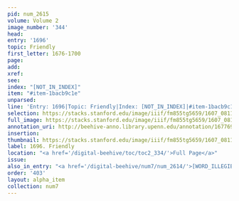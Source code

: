 ```yaml
---
pid: num_2615
volume: Volume 2
image_number: '344'
head:
entry: '1696'
topic: Friendly
first_letter: 1676-1700
page:
add:
xref:
see:
index: "[NOT_IN_INDEX]"
item: "#item-1bacb9c1e"
unparsed:
line: 'Entry: 1696|Topic: Friendly|Index: [NOT_IN_INDEX]|#item-1bacb9c1e'
selection: https://stacks.stanford.edu/image/iiif/fm855tg5659/1607_0811/907,780,2731,204/full/0/default.jpg
full_image: https://stacks.stanford.edu/image/iiif/fm855tg5659/1607_0811/full/full/0/default.jpg
annotation_uri: http://beehive-anno.library.upenn.edu/annotation/1677695081243
insertion:
thumbnail: https://stacks.stanford.edu/image/iiif/fm855tg5659/1607_0811/907,780,600,180/250,/0/default.jpg
label: 1696. Friendly
location: "<a href='/digital-beehive/toc/toc2_334/'>Full Page</a>"
issue:
also_in_entry: "<a href='/digital-beehive/num7/num_2614/'>[WORD_ILLEGIBLE]</a>"
order: '403'
layout: alpha_item
collection: num7
---
```


